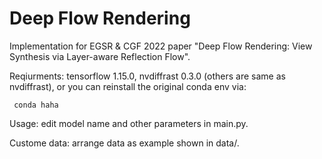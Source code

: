 # Deep Flow Rendering

Implementation for EGSR &amp; CGF 2022 paper "Deep Flow Rendering: View Synthesis via Layer-aware Reflection Flow".

Reqiurments: tensorflow 1.15.0, nvdiffrast 0.3.0 (others are same as nvdiffrast), or you can reinstall the original conda env via:
<pre><code> conda haha </code></pre>

Usage: edit model name and other parameters in main.py.

Custome data: arrange data as example shown in data/.

